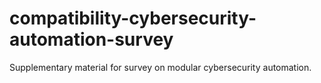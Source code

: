 # compatibility-cybersecurity-automation-survey
Supplementary material for survey on modular cybersecurity automation.
